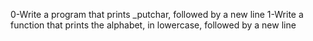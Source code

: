 0-Write a program that prints _putchar, followed by a new line
1-Write a function that prints the alphabet, in lowercase, followed by a new line
